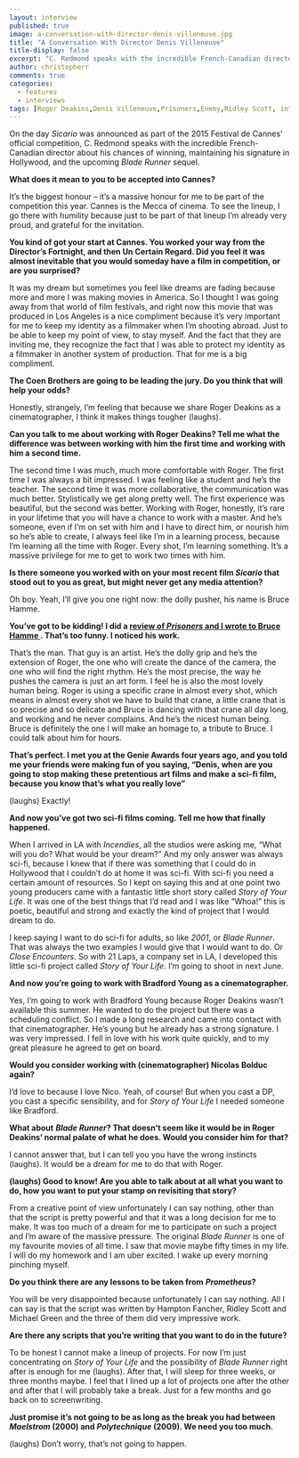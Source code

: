 ```yaml
---
layout: interview
published: true
image: a-conversation-with-director-denis-villeneuve.jpg
title: "A Conversation With Director Denis Villeneuve"
title-display: false
excerpt: "C. Redmond speaks with the incredible French-Canadian director about his chances of winning, maintaining his signature in Hollywood, and the upcoming _Blade Runner_ prequel."
author: christopherr
comments: true
categories:
  - features
  - interviews
tags: [Roger Deakins,Denis Villeneuve,Prisoners,Enemy,Ridley Scott, interview,director,writer,writing,sci-fi]
---
```

On the day _Sicario_ was announced as part of the 2015 Festival de Cannes’ official competition, C. Redmond speaks with the incredible French-Canadian director about his chances of winning, maintaining his signature in Hollywood, and the upcoming _Blade Runner_ sequel. 

**What does it mean to you to be accepted into Cannes?**

It’s the biggest honour – it’s a massive honour for me to be part of the competition this year. Cannes is the Mecca of cinema. To see the lineup, I go there with humility because just to be part of that lineup I’m already very proud, and grateful for the invitation.

**You kind of got your start at Cannes. You worked your way from the Director’s Fortnight, and then Un Certain Regard. Did you feel it was almost inevitable that you would someday have a film in competition, or are you surprised?**

It was my dream but sometimes you feel like dreams are fading because more and more I was making movies in America. So I thought I was going away from that world of film festivals, and right now this movie that was produced in Los Angeles is a nice compliment because it’s very important for me to keep my identity as a filmmaker when I’m shooting abroad. Just to be able to keep my point of view, to stay myself. And the fact that they are inviting me, they recognize the fact that I was able to protect my identity as a filmmaker in another system of production. That for me is a big compliment.

**The Coen Brothers are going to be leading the jury. Do you think that will help your odds?**

Honestly, strangely, I’m feeling that because we share Roger Deakins as a cinematographer, I think it makes things tougher (laughs).

**Can you talk to me about working with Roger** **Deakins? Tell me what the difference was between working with him the first time and working with him a second time.**

The second time I was much, much more comfortable with Roger. The first time I was always a bit impressed. I was feeling like a student and he’s the teacher. The second time it was more collaborative, the communication was much better. Stylistically we get along pretty well. The first experience was beautiful, but the second was better. Working with Roger, honestly, it’s rare in your lifetime that you will have a chance to work with a master. And he’s someone, even if I’m on set with him and I have to direct him, or nourish him so he’s able to create, I always feel like I’m in a learning process, because I’m learning all the time with Roger. Every shot, I’m learning something. It’s a massive privilege for me to get to work two times with him.

**Is there someone you worked with on your most recent film _Sicario_  that stood out to you as great, but might never get any media attention?**

Oh boy. Yeah, I’ll give you one right now: the dolly pusher, his name is Bruce Hamme.

**You’ve got to be kidding! I did a [review of _Prisoners_ and I wrote to Bruce Hamme ](http://www.dearcastandcrew.com/content/2013/9/10/prisoners.html). That’s too funny. I noticed his work.** 

That’s the man. That guy is an artist. He’s the dolly grip and he’s the extension of Roger, the one who will create the dance of the camera, the one who will find the right rhythm. He’s the most precise, the way he pushes the camera is just an art form. I feel he is also the most lovely human being. Roger is using a specific crane in almost every shot, which means in almost every shot we have to build that crane, a little crane that is so precise and so delicate and Bruce is dancing with that crane all day long, and working and he never complains. And he’s the nicest human being. Bruce is definitely the one I will make an homage to, a tribute to Bruce. I could talk about him for hours.

**That’s perfect. I met you at the Genie Awards four years ago, and you told me your friends were making fun of you saying, “Denis, when are you going to stop making these pretentious art films and make a sci-fi film, because you know that’s what you really love”**

(laughs) Exactly!

**And now you’ve got two sci-fi films coming. Tell me how that finally happened.** 

When I arrived in LA with _Incendies_, all the studios were asking me, “What will you do? What would be your dream?”  And my only answer was always sci-fi, because I knew that if there was something that I could do in Hollywood that I couldn’t do at home it was sci-fi. With sci-fi you need a certain amount of resources. So I kept on saying this and at one point two young producers came with a fantastic little short story called _Story of Your Life_. It was one of the best things that I’d read and I was like “Whoa!” this is poetic, beautiful and strong and exactly the kind of project that I would dream to do. 

I keep saying I want to do sci-fi for adults, so like _2001_, or _Blade Runner_. That was always the two examples I would give that I would want to do. Or _Close Encounters_. So with 21 Laps, a company set in LA, I developed this little sci-fi project called _Story of Your Life_. I’m going to shoot in next June.

**And now you’re going to work with Bradford Young as a cinematographer.**

Yes, I’m going to work with Bradford Young because Roger Deakins wasn’t available this summer. He wanted to do the project but there was a scheduling conflict. So I made a long research and came into contact with that cinematographer. He’s young but he already has a strong signature. I was very impressed. I fell in love with his work quite quickly, and to my great pleasure he agreed to get on board.

**Would you consider working with (cinematographer) Nicolas Bolduc again?**

I’d love to because I love Nico. Yeah, of course! But when you cast a DP, you cast a specific sensibility, and for _Story of Your Life_ I needed someone like Bradford.

**What about** **_Blade Runner_? That doesn’t seem like it would be in Roger Deakins’ normal palate of what he does. Would you consider him for that?**

I cannot answer that, but I can tell you you have the wrong instincts (laughs). It would be a dream for me to do that with Roger.

 **(laughs) Good to know!** **Are you able to talk about at all what you want to do, how you want to put your stamp on revisiting that story?**

From a creative point of view unfortunately I can say nothing, other than that the script is pretty powerful and that it was a long decision for me to make. It was too much of a dream for me to participate on such a project and I’m aware of the massive pressure. The original _Blade Runner_ is one of my favourite movies of all time. I saw that movie maybe fifty times in my life. I will do my homework and I am uber excited. I wake up every morning pinching myself.

**Do you think there are any lessons to be taken from** **_Prometheus_?** 

You will be very disappointed because unfortunately I can say nothing.  All I can say is that the script was written by Hampton Fancher, Ridley Scott and Michael Green and the three of them did very impressive work.

**Are there any scripts that you’re writing that you want to do in the future?**

To be honest I cannot make a lineup of projects. For now I’m just concentrating on _Story of Your Life_ and the possibility of _Blade Runner_ right after is enough for me (laughs). After that, I will sleep for three weeks, or three months maybe. I feel that I lined up a lot of projects one after the other and after that I will probably take a break. Just for a few months and go back on to screenwriting.

**Just promise it’s not going to be as long as the break you had between  _Maelstrom_ (2000) and _Polytechnique_ (2009). We need you too much.**

 (laughs) Don’t worry, that’s not going to happen.